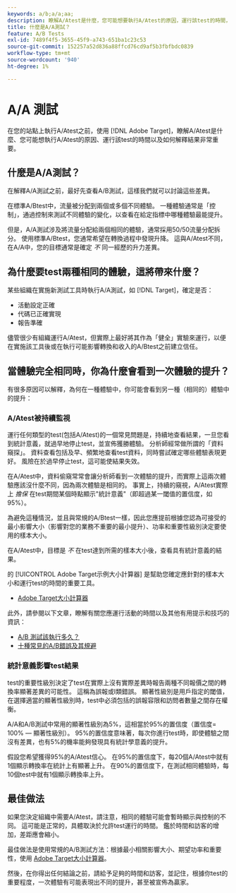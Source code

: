 ```yaml
---
keywords: a/b;a/a;aa;
description: 瞭解A/Atest是什麼，您可能想要執行A/Atest的原因，運行該test的時間，以及如何解釋結果。
title: 什麼是A/A測試？
feature: A/B Tests
exl-id: 7489f4f5-3655-45f9-a743-651ba1c23c53
source-git-commit: 152257a52d836a88ffcd76cd9af5b3fbfbdc0839
workflow-type: tm+mt
source-wordcount: '940'
ht-degree: 1%

---
```


# A/A 測試

在您的站點上執行A/Atest之前，使用 [!DNL Adobe Target]，瞭解A/Atest是什麼、您可能想執行A/Atest的原因、運行該test的時間以及如何解釋結果非常重要。

## 什麼是A/A測試？

在解釋A/A測試之前，最好先查看A/B測試，這樣我們就可以討論這些差異。

在標準A/Btest中，流量被分配到兩個或多個不同體驗。 一種體驗通常是「控制」，通過控制來測試不同體驗的變化，以查看在給定指標中哪種體驗最能提升。

但是，A/A測試涉及將流量分配給兩個相同的體驗，通常採用50/50流量分配拆分。 使用標準A/Btest，您通常希望在轉換過程中發現升降。 這與A/Atest不同，在A/A中，您的目標通常是確定 *不* 同一經歷的升力差異。

## 為什麼要test兩種相同的體驗，這將帶來什麼？

某些組織在實施新測試工具時執行A/A測試，如 [!DNL Target]，確定是否：

* 活動設定正確
* 代碼已正確實現
* 報告準確

儘管很少有組織運行A/Atest，但實際上最好將其作為「健全」實驗來運行，以便在實施該工具後或在執行可能影響轉換和收入的A/Btest之前建立信任。

## 當體驗完全相同時，你為什麼會看到一次體驗的提升？

有很多原因可以解釋，為何在一種體驗中，你可能會看到另一種（相同的）體驗中的提升：

### A/Atest被持續監視

運行任何類型的test(包括A/Atest)的一個常見問題是，持續地查看結果，一旦您看到統計意義，就過早地停止test，並宣佈獲勝體驗。 分析師經常做所謂的「資料窺探」。 資料查看包括及早、頻繁地查看test資料，同時嘗試確定哪些體驗表現更好。 風險在於過早停止test，這可能使結果失效。

在A/Atest中，資料偷窺常常會讓分析師看到一次體驗的提升，而實際上這兩次體驗應該沒什麼不同，因為兩次體驗是相同的。 事實上，持續的窺視，A/Atest實際上 _擔保_ 在test期間某個時點顯示&quot;統計意義&quot;（即超過某一閾值的置信度，如95%）。

為避免這種情況，並且與常規的A/Btest一樣，因此您應提前根據您認為可接受的最小影響大小（影響對您的業務不重要的最小提升）、功率和重要性級別決定要使用的樣本大小。

在A/Atest中，目標是 *不* 在test達到所需的樣本大小後，查看具有統計意義的結果。

的 [!UICONTROL Adobe Target示例大小計算器] 是幫助您確定應針對的樣本大小和運行test的時間的重要工具。

* [Adobe Target大小計算器](/help/main/c-activities/t-test-ab/sample-size-determination.md#section_6B8725BD704C4AFE939EF2A6B6E834E6)

此外，請參閱以下文章，瞭解有關您應運行活動的時間以及其他有用提示和技巧的資訊：

* [A/B 測試該執行多久？](/help/main/c-activities/t-test-ab/sample-size-determination.md)
* [十種常見的A/B錯誤及其規避](/help/main/c-activities/t-test-ab/common-ab-testing-pitfalls.md)

### 統計意義影響test結果

test的重要性級別決定了test在實際上沒有實際差異時報告兩種不同報價之間的轉換率顯著差異的可能性。 這稱為誤報或I類錯誤。 顯著性級別是用戶指定的閾值，在選擇適當的顯著性級別時，test中必須包括的誤報容限和訪問者數量之間存在權衡。

A/A和A/B測試中常用的顯著性級別為5%，這相當於95%的置信度（置信度= 100% — 顯著性級別）。 95%的置信度意味著，每次你進行test時，即使體驗之間沒有差異，也有5%的機率能夠發現具有統計學意義的提升。

假設您希望獲得95%的A/Atest信心。 在95%的置信度下，每20個A/Atest中就有1個顯示轉換率在統計上有顯著上升。 在90%的置信度下，在測試相同體驗時，每10個test中就有1個顯示轉換率上升。

## 最佳做法

如果您決定組織中需要A/Atest，請注意，相同的體驗可能會暫時顯示與控制的不同。 這可能是正常的，具體取決於允許test運行的時間。 鑑於時間和訪客的增加，差距應會縮小。

最佳做法是使用常規的A/B測試方法：根據最小相關影響大小、期望功率和重要性，使用 [Adobe Target大小計算器](/help/main/c-activities/t-test-ab/sample-size-determination.md#section_6B8725BD704C4AFE939EF2A6B6E834E6)。

然後，在你得出任何結論之前，請給予足夠的時間和訪客，並記住，根據你test的重要程度，一次體驗有可能表現出不同的提升，甚至被宣佈為贏家。
